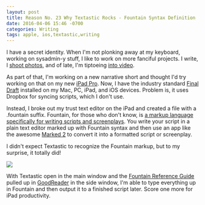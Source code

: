 ```yaml
---
layout: post
title: Reason No. 23 Why Textastic Rocks - Fountain Syntax Definition
date: 2016-04-06 15:46 -0700
categories: Writing
tags: apple, ios,textastic,writing
---
```


I have a secret identity. When I'm not plonking away at my keyboard, working on sysadmin-y stuff, I like to work on more fanciful projects. I write, I [shoot photos][1], and of late, I'm tiptoeing [into video][2]. 

As part of that, I'm working on a new narrative short and thought I'd try working on that on my new [iPad Pro][3]. Now, I have the industry standard [Final Draft][4] installed on my Mac, PC, iPad, and iOS devices. Problem is, it uses Dropbox for syncing scripts, which I don't use. 

Instead, I broke out my trust text editor on the iPad and created a file with a .fountain suffix. Fountain, for those who don't know, is [a markup language specifically for writing scripts and screenplays][5]. You write your script in a plain text editor marked up with Fountain syntax and then use an app like the awesome [Marked 2][6] to convert it into a formatted script or screenplay. 

I didn't expect Textastic to recognize the Fountain markup, but to my surprise, it totally did!

![][image-1]

With Textastic open in the main window and the [Fountain Reference Guide][7] pulled up in [GoodReader][8] in the side window, I'm able to type everything up in Fountain and then output it to a finished script later. 
Score one more for iPad productivity. 

[1]:	http://www.anymedium.com/studio/
[2]:	http://www.anymedium.com/video/
[3]:	http://apple.com/ipad-pro
[4]:	https://www.finaldraft.com
[5]:	http://fountain.io
[6]:	http://marked2app.com
[7]:	http://fountain.io/_downloads/fountain-reference.pdf
[8]:	https://appsto.re/us/oanvU.i

[image-1]:	http://lowlyadmin.com/img/2016-04-06-textastic.png